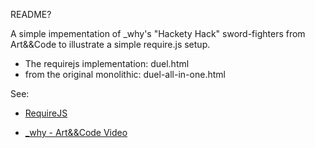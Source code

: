 README?

A simple impementation of _why's "Hackety Hack" sword-fighters from Art&&Code to illustrate a simple require.js setup.

* The requirejs implementation: duel.html 
* from the original monolithic: duel-all-in-one.html

See:

* [RequireJS](http://requirejs.org/)

* [_why - Art&&Code Video](http://vimeo.com/5047563)


